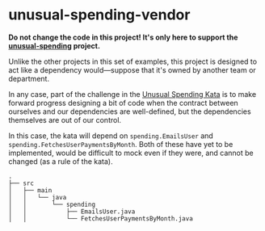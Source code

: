 # unusual-spending-vendor

**Do not change the code in this project! It's only here to support the
[unusual-spending](../unusual-spending) project.**

Unlike the other projects in this set of examples, this project is designed to
act like a dependency would—suppose that it's owned by another team or
department.

In any case, part of the challenge in the [Unusual Spending
Kata](https://github.com/testdouble/contributing-tests/wiki/Unusual-Spending-Kata)
is to make forward progress designing a bit of code when the contract between
ourselves and our dependencies are well-defined, but the dependencies themselves
are out of our control.

In this case, the kata will depend on `spending.EmailsUser` and
`spending.FetchesUserPaymentsByMonth`. Both of these have yet to be implemented,
would be difficult to mock even if they were, and cannot be changed (as a rule
of the kata).

```
.
├── src
│   ├── main
│   │   └── java
│   │       └── spending
│   │           ├── EmailsUser.java
│   │           └── FetchesUserPaymentsByMonth.java
```
